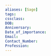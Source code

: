 ```yaml
---
aliases: [Sage]
tags:
cssclass:
DOB:
Anniversary:
Date_of_importance:
Email:
Contact_Number:
Profession:
---
```







